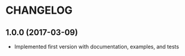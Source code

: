 CHANGELOG
=========

1.0.0 (2017-03-09)
------------------
* Implemented first version with documentation, examples, and tests
